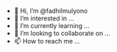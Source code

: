- 👋 Hi, I’m @fadhilmulyono
- 👀 I’m interested in ...
- 🌱 I’m currently learning ...
- 💞️ I’m looking to collaborate on ...
- 📫 How to reach me ...

<!---
fadhilmulyono/fadhilmulyono is a ✨ special ✨ repository because its `README.md` (this file) appears on your GitHub profile.
You can click the Preview link to take a look at your changes.
--->
